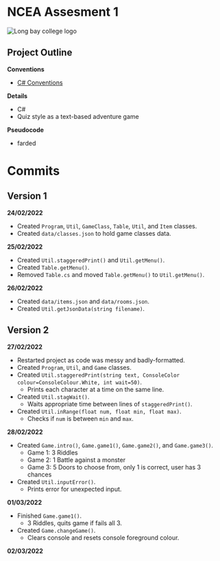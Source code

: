 # NCEA Assesment 1

![Long bay college logo](https://www.longbaycollege.com/wp-content/uploads/2020/09/Long_Bay_College_Logo_Tag2-1024x141.png)

## Project Outline

**Conventions**
- [C# Conventions](https://docs.microsoft.com/en-us/dotnet/csharp/fundamentals/coding-style/coding-conventions)

**Details**
- C#
- Quiz style as a text-based adventure game

**Pseudocode**
- farded

# Commits

## Version 1

**24/02/2022**
- Created `Program`, `Util`, `GameClass`, `Table`, `Util`, and `Item` classes.
- Created `data/classes.json` to hold game classes data.

**25/02/2022**
- Created `Util.staggeredPrint()` and `Util.getMenu()`.
- Created `Table.getMenu()`.
- Removed `Table.cs` and moved `Table.getMenu()` to `Util.getMenu()`.

**26/02/2022**
- Created `data/items.json` and `data/rooms.json`.
- Created `Util.getJsonData(string filename)`.

## Version 2

**27/02/2022**
- Restarted project as code was messy and badly-formatted.
- Created `Program`, `Util`, and `Game` classes.
- Created `Util.staggeredPrint(string text, ConsoleColor colour=ConsoleColour.White, int wait=50)`.
    - Prints each character at a time on the same line.
- Created `Util.stagWait()`.
    - Waits appropriate time between lines of `staggeredPrint()`.
- Created `Util.inRange(float num, float min, float max)`.
    - Checks if `num` is between `min` and `max`.

**28/02/2022**
- Created `Game.intro()`, `Game.game1()`, `Game.game2()`, and `Game.game3()`.
    - Game 1: 3 Riddles
    - Game 2: 1 Battle against a monster
    - Game 3: 5 Doors to choose from, only 1 is correct, user has 3 chances
- Created `Util.inputError()`.
    - Prints error for unexpected input.

**01/03/2022**
- Finished `Game.game1()`.
    - 3 Riddles, quits game if fails all 3.
- Created `Game.changeGame()`.
    - Clears console and resets console foreground colour.

**02/03/2022**